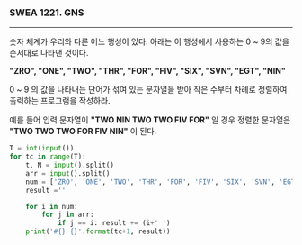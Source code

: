 ### SWEA 1221. GNS

---

숫자 체계가 우리와 다른 어느 행성이 있다. 아래는 이 행성에서 사용하는 0 ~ 9의 값을 순서대로 나타낸 것이다.

**"ZRO", "ONE", "TWO", "THR", "FOR", "FIV", "SIX", "SVN", "EGT", "NIN"**

0 ~ 9 의 값을 나타내는 단어가 섞여 있는 문자열을 받아 작은 수부터 차례로 정렬하여 출력하는 프로그램을 작성하라.

예를 들어 입력 문자열이 **"TWO NIN TWO TWO FIV FOR"** 일 경우 정렬한 문자열은 **"TWO TWO TWO FOR FIV NIN"** 이 된다.

```python
T = int(input())
for tc in range(T):
    t, N = input().split()
    arr = input().split()
    num = ['ZRO', 'ONE', 'TWO', 'THR', 'FOR', 'FIV', 'SIX', 'SVN', 'EGT', 'NIN']
    result =''

    for i in num:
        for j in arr:
            if j == i: result += (i+' ')
    print('#{} {}'.format(tc+1, result))
```

